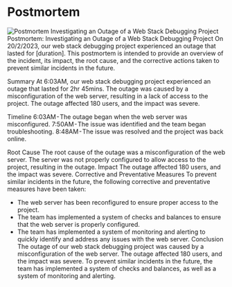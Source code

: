 # Postmortem
![Postmortem](https://cdn-images-1.medium.com/max/800/0*-j9KEQTWrMxoOj4g)
Investigating an Outage of a Web Stack Debugging Project
Postmortem: Investigating an Outage of a Web Stack Debugging Project
On 20/2/2023, our web stack debugging project experienced an outage that lasted for [duration]. This postmortem is intended to provide an overview of the incident, its impact, the root cause, and the corrective actions taken to prevent similar incidents in the future.

Summary
At 6:03AM, our web stack debugging project experienced an outage that lasted for 2hr 45mins. The outage was caused by a misconfiguration of the web server, resulting in a lack of access to the project. The outage affected 180 users, and the impact was severe.

Timeline
6:03AM - The outage began when the web server was misconfigured.
7:50AM - The issue was identified and the team began troubleshooting.
8:48AM - The issue was resolved and the project was back online.

Root Cause
The root cause of the outage was a misconfiguration of the web server. The server was not properly configured to allow access to the project, resulting in the outage.
Impact
The outage affected 180 users, and the impact was severe.
Corrective and Preventative Measures
To prevent similar incidents in the future, the following corrective and preventative measures have been taken:
- The web server has been reconfigured to ensure proper access to the project.
- The team has implemented a system of checks and balances to ensure that the web server is properly configured.
- The team has implemented a system of monitoring and alerting to quickly identify and address any issues with the web server.
Conclusion
The outage of our web stack debugging project was caused by a misconfiguration of the web server. The outage affected 180 users, and the impact was severe. To prevent similar incidents in the future, the team has implemented a system of checks and balances, as well as a system of monitoring and alerting.





